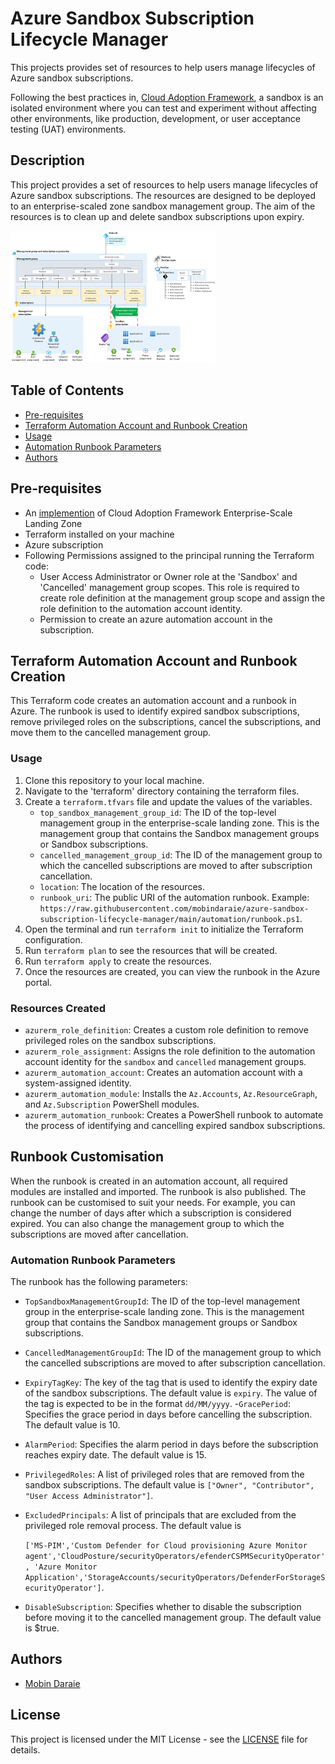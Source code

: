# Azure Sandbox Subscription Lifecycle Manager

This projects provides set of resources to help users manage lifecycles of Azure sandbox subscriptions.

Following the best practices in, [Cloud Adoption Framework](https://learn.microsoft.com/en-us/azure/cloud-adoption-framework/ready/considerations/sandbox-environments), a sandbox is an isolated environment where you can test and experiment without affecting other environments, like production, development, or user acceptance testing (UAT) environments.

## Description
This project provides a set of resources to help users manage lifecycles of Azure sandbox subscriptions. The resources are designed to be deployed to an enterprise-scaled zone sandbox management group. The aim of the resources is to clean up and delete sandbox subscriptions upon expiry.

<img src="./media/sandbox-landing-zone-automation-web.png" alt="Architecture" style="max-width: 65%;">

## Table of Contents

- [Pre-requisites](#pre-requisites)
- [Terraform Automation Account and Runbook Creation](#resources)
- [Usage](#usage)
- [Automation Runbook Parameters](#runbook-customisation)
- [Authors](#authors)

## Pre-requisites
- An [implemention](https://learn.microsoft.com/en-us/azure/cloud-adoption-framework/ready/enterprise-scale/implementation) of Cloud Adoption Framework Enterprise-Scale Landing Zone
- Terraform installed on your machine
- Azure subscription
- Following Permissions assigned to the principal running the Terraform code:
  - User Access Administrator or Owner role at the 'Sandbox' and 'Cancelled' management group scopes. This role is required to create role definition at the management group scope and assign the role definition to the automation account identity.
  - Permission to create an azure automation account in the subscription.

## Terraform Automation Account and Runbook Creation <a name="resources"></a>

This Terraform code creates an automation account and a runbook in Azure. The runbook is used to identify expired sandbox subscriptions, remove privileged roles on the subscriptions, cancel the subscriptions, and move them to the cancelled management group.

### Usage

1. Clone this repository to your local machine.
2. Navigate to the 'terraform' directory containing the terraform files.
3. Create a  `terraform.tfvars` file and update the values of the variables.
    - `top_sandbox_management_group_id`: The ID of the top-level management group in the enterprise-scale landing zone. This is the management group that contains the Sandbox  management groups or Sandbox subscriptions.
    - `cancelled_management_group_id`: The ID of the management group to which the cancelled subscriptions are moved to after subscription cancellation.
    - `location`: The location of the resources.
    - `runbook_uri`: The public URI of the automation runbook. Example: `https://raw.githubusercontent.com/mobindaraie/azure-sandbox-subscription-lifecycle-manager/main/automation/runbook.ps1`.
3. Open the terminal and run `terraform init` to initialize the Terraform configuration.
4. Run `terraform plan` to see the resources that will be created.
5. Run `terraform apply` to create the resources.
6. Once the resources are created, you can view the runbook in the Azure portal.

### Resources Created
- `azurerm_role_definition`: Creates a custom role definition to remove privileged roles on the sandbox subscriptions.
- `azurerm_role_assignment`: Assigns the role definition to the automation account identity for the `sandbox` and `cancelled` management groups.
- `azurerm_automation_account`: Creates an automation account with a system-assigned identity.
- `azurerm_automation_module`: Installs the `Az.Accounts`, `Az.ResourceGraph`, and `Az.Subscription` PowerShell modules.
- `azurerm_automation_runbook`: Creates a PowerShell runbook to automate the process of identifying and cancelling expired sandbox subscriptions.

## Runbook Customisation
When the runbook is created in an automation account, all required modules are installed and imported. The runbook is also published. 
The runbook can be customised to suit your needs. For example, you can change the number of days after which a subscription is considered expired. You can also change the management group to which the subscriptions are moved after cancellation.

### Automation Runbook Parameters <a name="runbook-customisation"></a>
The runbook has the following parameters:
- `TopSandboxManagementGroupId`: The ID of the top-level management group in the enterprise-scale landing zone. This is the management group that contains the Sandbox  management groups or Sandbox subscriptions.
- `CancelledManagementGroupId`: The ID of the management group to which the cancelled subscriptions are moved to after subscription cancellation.
- `ExpiryTagKey`: The key of the tag that is used to identify the expiry date of the sandbox subscriptions. The default value is `expiry`. The value of the tag is expected to be in the format `dd/MM/yyyy`.
-`GracePeriod`: Specifies the grace period in days before cancelling the subscription. The default value is 10.
- `AlarmPeriod`: Specifies the alarm period in days before the subscription reaches expiry date. The default value is 15.
- `PrivilegedRoles`: A list of privileged roles that are removed from the sandbox subscriptions. The default value is `["Owner", "Contributor", "User Access Administrator"]`.
- `ExcludedPrincipals`: A list of principals that are excluded from the privileged role removal process. The default value is

    `['MS-PIM','Custom Defender for Cloud provisioning Azure Monitor agent','CloudPosture/securityOperators/efenderCSPMSecurityOperator',
  'Azure Monitor Application','StorageAccounts/securityOperators/DefenderForStorageSecurityOperator']`.
- `DisableSubscription`: Specifies whether to disable the subscription before moving it to the cancelled management group. The default value is $true.


## Authors

- [Mobin Daraie](https://github.com/mobindaraie)

## License

This project is licensed under the MIT License - see the [LICENSE](LICENSE) file for details.
